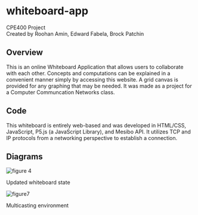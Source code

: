 # whiteboard-app
CPE400 Project<br>
Created by Roohan Amin, Edward Fabela, Brock Patchin
## Overview
This is an online Whiteboard Application that allows users to collaborate with each other. Concepts and computations can be explained in a convenient manner simply by accessing this website. A grid canvas is provided for any graphing that may be needed. It was made as a project for a Computer Communcation Networks class.
## Code
This whiteboard is entirely web-based and was developed in HTML/CSS, JavaScript, P5.js (a JavaScript Library), and Mesibo API. It utilizes TCP and IP protocols from a networking perspective to establish a connection.
## Diagrams
![figure 4](https://user-images.githubusercontent.com/31677691/206963706-cdda23a1-2fc7-43cc-bbea-2033dab909ee.jpg)
  
Updated whiteboard state

![figure7](https://user-images.githubusercontent.com/31677691/206963708-9aafcfa2-4313-4a32-80cd-4fc7ef07a222.jpg)

Multicasting environment


